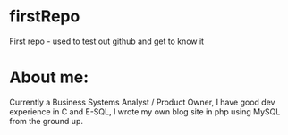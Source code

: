firstRepo
=========

First repo - used to test out github and get to know it

About me:
=========
Currently a Business Systems Analyst / Product Owner, I have good dev experience in C and E-SQL, I wrote my own blog site in php using MySQL from the ground up.
